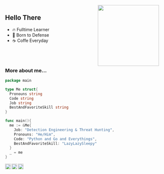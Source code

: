 <img align='right' src="https://media.giphy.com/media/M9gbBd9nbDrOTu1Mqx/giphy.gif" width="200" >

## Hello There

- 🔥 Fulltime Learner
- 🦇 Born to Defense
- ☕ Coffe Everyday
<br><br><br><br>

### More about me...
```go
package main

type Me struct{
  Pronouns string
  Code string
  Job string
  BestAndFavoriteSkill string
}

func main(){
  me := &Me{
    Job: "Detection Engineering & Threat Hunting",
    Pronouns: "He/Him",
    Code: "Python and Go and Everythings",
    BestAndFavoriteSkill: "LazyLazySleepy"
  }
  _ = me
}
```


<a href="https://t.me/planktonlaut">
  <img align="left" alt="Telegram" width="18px" src="https://cdn.jsdelivr.net/npm/simple-icons@v3/icons/telegram.svg" />
</a>
<a href="https://www.linkedin.com/in/hartoyo-wahyu-958378176/">
  <img align="left" alt="Linkedin" width="18px" src="https://cdn.jsdelivr.net/npm/simple-icons@v3/icons/linkedin.svg" />
</a>
<a href="https://twitter.com/">
  <img align="left" alt="Rice Eater | Twitter" width="18px" src="https://cdn.jsdelivr.net/npm/simple-icons@v3/icons/twitter.svg" />
</a>
